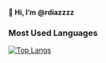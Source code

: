 **👋 Hi, I’m @rdiazzzz**

### Most Used Languages
[![Top Langs](https://github-readme-stats.vercel.app/api/top-langs/?username=zenkaa7&layout=compact)](https://github.com/anuraghazra/github-readme-stats)
